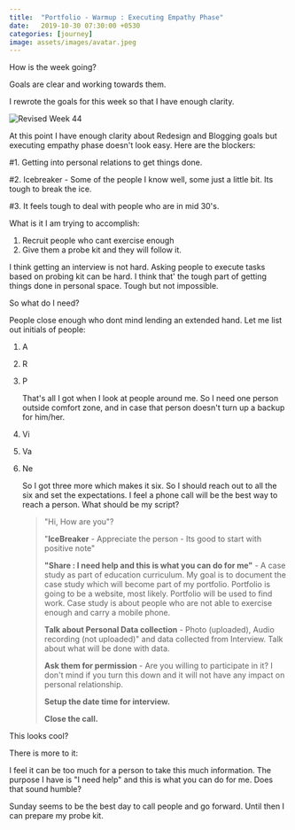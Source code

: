 ```yaml
---
title:  "Portfolio - Warmup : Executing Empathy Phase"
date:   2019-10-30 07:30:00 +0530
categories: [journey]
image: assets/images/avatar.jpeg
---
```


How is the week going?

Goals are clear and working towards them. 

I rewrote the goals for this week so that I have enough clarity.

![Revised Week 44]({site.baseurl}/assets/images/week44redited.jpg)

At this point I have enough clarity about Redesign and Blogging goals but executing empathy phase doesn't look easy.  Here are the blockers:

#1. Getting into personal relations to get things done.

#2. Icebreaker - Some of the people I know well, some just a little bit.  Its tough to break the ice.

#3. It feels tough to deal with people who are in mid 30's. 

What is it I am trying to accomplish:

1. Recruit people who cant exercise enough
2. Give them a probe kit and they will follow it.

I think getting an interview is not hard.  Asking people to execute tasks based on probing kit can be hard. I think that' the tough part of getting things done in personal space.  Tough but not impossible.

So what do I need?

People close enough who dont mind lending an extended hand.  Let me list out initials of people:

1. A

2. R

3. P

   That's all I got when I look at people around me. So I need one person outside comfort zone, and in case that person doesn't turn up a backup for him/her.

4. Vi

5. Va

6. Ne

   So I got three more which makes it six.  So I should reach out to all the six and set the expectations.  I feel a phone call will be the best way to reach a person. What should be my script?

   > "Hi, How are you"?
   >
   > "**IceBreaker** - Appreciate the person -  Its good to start with positive note"
   >
   > **"Share : I need help and this is what you can do for me"** - A case study as part of education curriculum.  My goal is to document the case study which will become part of my portfolio.  Portfolio is going to be a website, most likely. Portfolio will be used to find work. Case study is about people who are not able to exercise enough and carry a mobile phone. 
   >
   > **Talk about Personal Data collection** - Photo (uploaded), Audio recording (not uploaded)" and data collected from Interview.  Talk about what will be done with data.
   >
   > **Ask them for permission** - Are you willing to participate in it?  I don't mind if you turn this down and it will not have any impact on personal relationship.
   >
   > **Setup the date time for interview.** 
   >
   > **Close the call.**

This looks cool?

There is more to it:

I feel it can be too much for a person to take this much information. The purpose I have is "I need help" and this is what you can do for me.  Does that sound humble?

Sunday seems to be the best day to call people and go forward.  Until then I can prepare my probe kit.

